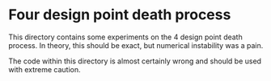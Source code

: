 # Four design point death process

This directory contains some experiments on the 4 design point death process.
In theory, this should be exact, but numerical instability was a pain.

The code within this directory is almost certainly wrong and should be used
with extreme caution.